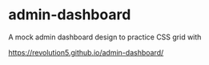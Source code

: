 # admin-dashboard
A mock admin dashboard design to practice CSS grid with

https://revolution5.github.io/admin-dashboard/
